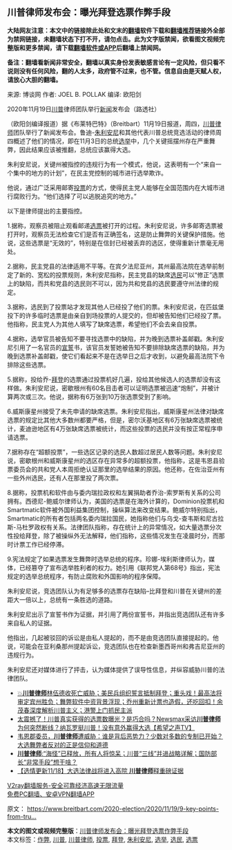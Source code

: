  <h2>川普律师发布会：曝光拜登选票作弊手段</h2> <p class="notice"><b>大陆网友注意：本文中的链接除此处和文末的<a href="https://github.com/bannedbook/fanqiang" >翻墙</a>软件下载和<a href="https://github.com/killgcd/justmysocks/blob/master/README.md">翻墙推荐</a>链接外全部为禁网链接，未翻墙状态下打不开，请勿点击。此为文字版禁闻，欲看图文视频完整版和更多禁闻，请下载<a href="https://github.com/bannedbook/fanqiang">翻墙软件或APP</a>后翻墙上禁闻网。</p><p>备注：翻墙看新闻非常安全，翻墙以真实身份发表敏感言论有一定风险，但只看不说则没有任何风险，翻的人太多，政府管不过来，也不管。信息自由是天赋人权，请放心大胆的翻墙。</b></p>  <div class="entry"> <p>来源:&nbsp;博谈网                            作者:&nbsp;JOEL B. POLLAK                       编译:&nbsp;欧阳剑                                                 </p> <p>2020年11月19日<a href="https://www.bannedbook.org/bnews/tag/%e5%b7%9d%e6%99%ae/" class="st_tag internal_tag" rel="tag" title="标签 川普 下的日志">川普</a>律师团队举行<span class='wp_keywordlink_affiliate'><a href="https://www.bannedbook.org/" title="新闻">新闻</a></span>发布会（路透社）</p> <p>（欧阳剑编译报道）据《布莱特巴特》（Breitbart）11月19日报道，周四，<a href="https://www.bannedbook.org/bnews/tag/%E5%B7%9D%E6%99%AE%E5%BE%8B%E5%B8%88/" class="st_tag internal_tag" rel="tag" title="标签 川普律师 下的日志">川普律师</a>团队举行了新闻发布会。鲁迪-<a href="https://www.bannedbook.org/bnews/tag/%e6%9c%b1%e5%88%a9%e5%ae%89%e5%b0%bc/" class="st_tag internal_tag" rel="tag" title="标签 朱利安尼 下的日志">朱利安尼</a>和其他代表川普总统竞选活动的律师周四概述了他们的情况，即在11月3日的总统<a href="https://www.bannedbook.org/bnews/tag/%e9%80%89%e4%b8%be/" class="st_tag internal_tag" rel="tag" title="标签 选举 下的日志">选举</a>中，几个关键摇摆州存在严重舞弊，因此结果应该被推翻，总统应该赢得大选。</p> <p>朱利安尼说，关键州被指控的违规行为有一个模式，他说，这表明有一个“来自一个集中的地方的计划”，在民主党控制的城市进行选举欺诈。</p> <p>他说，通过广泛采用邮寄<a href="https://www.bannedbook.org/bnews/tag/%E6%8A%95%E7%A5%A8/" class="st_tag internal_tag" rel="tag" title="标签 投票 下的日志">投票</a>的方式，使得民主党人能够在全国范围内在大城市进行腐败行为。“他们选择了可以逃脱追究的地方。”</p>  <p>以下是律师提出的主要指控。</p> <p>1.据称，观察员被阻止观看邮递<a href="https://www.bannedbook.org/bnews/tag/%E9%80%89%E7%A5%A8/" class="st_tag internal_tag" rel="tag" title="标签 选票 下的日志">选票</a>被打开的过程。朱利安尼说，许多邮寄选票被打开时，观察员无法检查它们是否有正确签名，这是防止舞弊的关键保护措施。他说，这些选票是“无效的”，特别是在信封已经被丢弃的选区，使得重新计票毫无用处。</p> <p>2.据称，民主党县的法律适用不平等。在宾夕法尼亚州，其州最高法院在选举前制定了新的、宽松的投票规则，朱利安尼指称，民主党县的缺席<a href="https://www.bannedbook.org/bnews/tag/%E9%80%89%E6%B0%91/" class="st_tag internal_tag" rel="tag" title="标签 选民 下的日志">选民</a>可以“修正”选票上的缺陷，而共和党县的选民则不可以，因为共和党县的选民要遵守州法律的规定。</p> <p>3.据称，选民到了投票站才发现其他人已经投了他们的票。朱利安尼说，在匹兹堡投下的许多临时选票是由亲自到场投票的人提交的，但却被告知他们已经投了票。他指称，民主党人为其他人填写了缺席选票，希望他们不会去亲自投票。</p> <p>4.据称，选举官员被告知不要寻找选票中的缺陷，并为晚到选票补盖邮戳。朱利安尼引用了一名官员的<span class='wp_keywordlink'><a href="https://www.bannedbook.org/forum5/topic17.html" title="宣誓与预言" target="_blank">宣誓</a></span>书，该官员发誓她被告知不要排除缺席选票的缺陷，并为晚到选票补盖邮戳，使它们看起来不是在选举日之后才收到，以避免最高法院下令排除这些选票。</p>  <p>5.据称，投给乔-<a href="https://www.bannedbook.org/bnews/tag/%e6%8b%9c%e7%99%bb/" class="st_tag internal_tag" rel="tag" title="标签 拜登 下的日志">拜登</a>的选票通过投票机好几遍，投给其他候选人的选票却没有这样做。朱利安尼说，密歇根州有60名目击者可以证明选票被迅速“炮制”，并被计算两次或三次。他说，据称有6万张到10万张选票受到了影响。</p> <p>6.威斯康星州接受了未先申请的缺席选票。朱利安尼指出，威斯康星州法律对缺席选票的规定比其他大多数州都要严格，但是，密尔沃基地区有6万张缺席选票被统计，麦迪逊地区有4万张缺席选票被统计，而这些投票的选民并没有按正常程序申请选票。</p> <p>7.据称存在“超额投票”，一些选区记录的选民人数超过居民人数等问题。朱利安尼说，密歇根州和威斯康星州的选区存在异常多的超额投票，他指称，这是韦恩县验票委员会的共和党人本周拒绝认证那里的选举结果的原因。他还称，在佐治亚州有一些外州选民，还有人在那里投了两次票。</p> <p>8.据称，投票机和软件由与委内瑞拉政权和左翼捐助者乔治-索罗斯有关系的公司拥有。西德尼-鲍威尔律师认为，美国的选票是在海外计算的，Dominion投票机和Smartmatic软件被外国利益集团控制，操纵算法来改变结果。鲍威尔特别指出，Smartmatic的所有者包括两名委内瑞拉国民，她指称他们与乌戈-查韦斯和尼古拉斯-马杜罗政权有关系。法律团队指称，存在统计上的异常情况，如大量选票分次性投给拜登，除了被操纵外无法解释，他们指称，这些情况发生在凌晨时分，而那时计票工作已经停滞。</p> <p>9.宪法规定了如果选票发生舞弊时选举总统的程序。珍娜-埃利斯律师认为，媒体，已经篡夺了宣布选举胜利者的权力。她引用《联邦党人第68号》指出，宪法规定的选举总统程序，有防止腐败和外国影响的程序保障。</p>  <p>朱利安尼说，竞选团队认为有足够多的选票存在缺陷&#8211;比拜登和川普在关键州的差距大一倍以上，总统有一条胜选的道路。</p> <p>朱利安尼出示了宣誓书作为证据，并引用了两份宣誓书，并指出竞选团队还有许多来自私人的证据。</p> <p>他指出，几起被驳回的诉讼是由私人提起的，而不是由竞选团队直接提起的。他说，可能会在亚利桑那州提起诉讼，竞选团队也在检查新墨西哥州和弗吉尼亚州的违规行为。</p> <p>朱利安尼还对媒体进行了抨击，认为媒体提供了误导性信息，并纵容威胁川普的法律团队。</p> <ul class='op-related-articles' title='相关阅读'> <li><a href='https://www.bannedbook.org/bnews/bannedvideo/20201119/1433483.html' target='_blank'>💥<b>川普律师</b>林伍德收死亡威胁；美民兵组织誓言抵制拜登；重头戏！最高法将审定宾州胜负；舞弊软件中资背景浮现；乔州重新计票也造假，还吃回扣！余茂春深度解析川普主义；港警上门抓民主派</a></li> <li><a href='https://www.bannedbook.org/bnews/bannedvideo/20201119/1433478.html' target='_blank'>太震撼了！川普真实获得的选票数曝光？是巧合吗？Newsmax采访<b>川普律师</b>为何突然断线？纳瓦罗挺川普！没有意外赢得大选【希望之声TV】</a></li> <li><a href='https://www.bannedbook.org/bnews/bannedvideo/20201119/1433476.html' target='_blank'>韦恩郡委员，<b>川普律师</b>遭威胁：谁是背后恶势力？少数对多数的专制已开始？大选舞弊者反对的正是信仰和道德</a></li> <li><a href='https://www.bannedbook.org/bnews/bannedvideo/20201119/1433415.html' target='_blank'><b>川普律师</b>:“海怪”已释放，所有人将惊呆；川普“三线”并进战略详解；国防部长“非常手段”想干啥？</a></li> <li><a href='https://www.bannedbook.org/bnews/comments/20201118/1433145.html' target='_blank'>【选情更新11/18】大选法律战将进入高院 <b>川普律师</b>释重磅证据</a></li> </ul> <p class="texttj"> <a href="https://www.bannedbook.org/forum23/topic22702.html" target="_blank">V2ray翻墙服务-安全可靠经济高速无限流量</a><br/> <a href="https://github.com/bannedbook/fanqiang/wiki/%E7%A6%81%E9%97%BB%E7%BD%91%E5%AE%89%E5%8D%93%E7%BF%BB%E5%A2%99%E6%96%B0%E9%97%BBAPP" target="_blank">免费PC翻墙、安卓VPN翻墙APP</a></p><p>原文： <a href="https://www.breitbart.com/2020-election/2020/11/19/9-key-points-from-trump-campaign-press-conference-on-challenges-to-election-results/">https://www.breitbart.com/2020-election/2020/11/19/9-key-points-from-tru&#8230;</a></p> <a name='sharetosocial'></a>       <div><b>本文的图文或视频完整版</b>：<a href='https://www.bannedbook.org/bnews/cbnews/20201120/1433841.html'>川普律师发布会：曝光拜登选票作弊手段</a></div>  </div><!--END ENTRY--> <div class="postfooter"> <div>本文标签：<a href="https://www.bannedbook.org/bnews/tag/%e4%bd%9c%e5%bc%8a/" rel="tag">作弊</a>, <a href="https://www.bannedbook.org/bnews/tag/%e5%b7%9d%e6%99%ae/" rel="tag">川普</a>, <a href="https://www.bannedbook.org/bnews/tag/%E5%B7%9D%E6%99%AE%E5%BE%8B%E5%B8%88/" rel="tag">川普律师</a>, <a href="https://www.bannedbook.org/bnews/tag/%E6%8A%95%E7%A5%A8/" rel="tag">投票</a>, <a href="https://www.bannedbook.org/bnews/tag/%e6%8b%9c%e7%99%bb/" rel="tag">拜登</a>, <a href="https://www.bannedbook.org/bnews/tag/%e6%9c%b1%e5%88%a9%e5%ae%89%e5%b0%bc/" rel="tag">朱利安尼</a>, <a href="https://www.bannedbook.org/bnews/tag/%e9%80%89%e4%b8%be/" rel="tag">选举</a>, <a href="https://www.bannedbook.org/bnews/tag/%E9%80%89%E6%B0%91/" rel="tag">选民</a>, <a href="https://www.bannedbook.org/bnews/tag/%E9%80%89%E7%A5%A8/" rel="tag">选票</a></div>  </div><!--END POSTFOOTER--> 